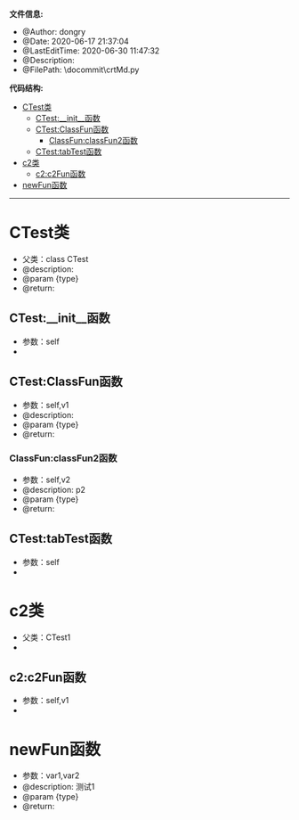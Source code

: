 __文件信息:__
- @Author: dongry
- @Date: 2020-06-17 21:37:04
- @LastEditTime: 2020-06-30 11:47:32
- @Description:
- @FilePath: \docommit\crtMd.py

__代码结构:__
- [CTest类](#CTest类)
  - [CTest:__init__函数](#CTest:__init__函数)
  - [CTest:ClassFun函数](#CTest:ClassFun函数)
    - [ClassFun:classFun2函数](#ClassFun:classFun2函数)
  - [CTest:tabTest函数](#CTest:tabTest函数)
- [c2类](#c2类)
  - [c2:c2Fun函数](#c2:c2Fun函数)
- [newFun函数](#newFun函数)
***
# CTest类
- 父类：class CTest
- @description:
- @param {type}
- @return:

## CTest:__init__函数
- 参数：self
- 

## CTest:ClassFun函数
- 参数：self,v1
- @description:
- @param {type}
- @return:

### ClassFun:classFun2函数
- 参数：self,v2
- @description: p2
- @param {type}
- @return:

## CTest:tabTest函数
- 参数：self
- 

# c2类
- 父类：CTest1
- 

## c2:c2Fun函数
- 参数：self,v1
- 

# newFun函数
- 参数：var1,var2
- @description: 测试1
- @param {type}
- @return:


